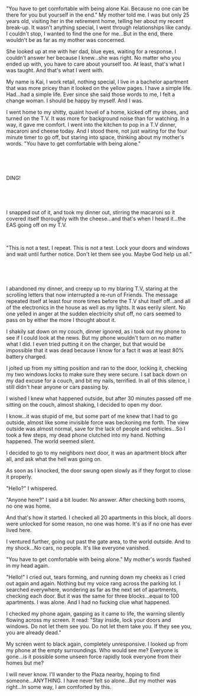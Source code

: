 "You have to get comfortable with being alone Kai. Because no one can be there for you but yourself in the end." My mother told me. I was but only 25 years old, visiting her in the retirement home, telling her about my recent break-up. It wasn't anything special, I went through relationships like candy. I couldn't stop, I wanted to find the one for me...But in the end, there wouldn't be as far as my mother was concerned. 

  She looked up at me with her dad, blue eyes, waiting for a response. I couldn't answer her because I knew...she was right. No matter who you ended up with, you have to care about yourself too. At least, that's what I was taught. And that's what I went with.

 My name is Kai, I work retail, nothing special, I live in a bachelor apartment that was more pricey than it looked on the yellow pages. I have a simple life. Had...had a simple life. Ever since she said those words to me, I felt a change woman. I should be happy by myself. And I was. 

  I went home to my shitty, quaint hovel of a home, kicked off my shoes, and turned on the T.V. It was more for background noise than for watching. In a way, it gave me comfort. I went into the kitchen to pop in a T.V dinner, macaroni and cheese today. And I stood there, not just waiting for the four minute timer to go off, but staring into space, thinking about my mother's words. "You have to get comfortable with being alone."

&#x200B;

&#x200B;

DING!

&#x200B;

&#x200B;

I snapped out of it, and took my dinner out, stirring the macaroni so it covered itself thoroughly with the cheese...and that's when I heard it...the EAS going off on my T.V. 

&#x200B;

"This is not a test. I repeat. This is not a test. Lock your doors and windows and wait until further notice. Don't let them see you. Maybe God help us all."

&#x200B;

&#x200B;

I abandoned my dinner, and creepy up to my blaring T.V, staring at the scrolling letters that now interrupted a re-run of Friends. The message repeated itself at least four more times before the T.V shut itself off...and all of the electronics in the house as well as my lights. It was eerily silent. No one yelled in anger at the sudden electricity shut off, no cars seemed to pass on by either the more I thought about it. 

 I shakily sat down on my couch, dinner ignored, as i took out my phone to see if I could look at the news. But my phone wouldn't turn on no matter what I did. I even tried putting it on the charger, but that would be impossible that it was dead because I know for a fact it was at least 80% battery charged.

  I jolted up from my sitting position and ran to the door, locking it, checking my two windows locks to make sure they were secure. I sat back down on my dad excuse for a couch, and bit my nails, terrified. In all of this silence, I still didn't hear anyone or cars passing by. 

 I wished I knew what happened outside, but after 30 minutes passed off me sitting on the couch, almost shaking, I decided to open my door. 

 I know...it was stupid of me, but some part of me knew that I had to go outside, almost like some invisible force was beckoning me forth. The view outside was almost normal, save for the lack of people and vehicles...So I took a few steps, my dead phone clutched into my hand. Nothing happened. The world seemed silent. 

  I decided to go to my neighbors next door, it was an apartment block after all, and ask what the hell was going on.

 As soon as I knocked, the door swung open slowly as if they forgot to close it properly. 

 "Hello?" I whispered.

"Anyone here?" I said a bit louder. No answer. After checking both rooms, no one was home. 

 And that's how it started. I checked all 20 apartments in this block, all doors were unlocked for some reason, no one was home. It's as if no one has ever lived here. 

 I ventured further, going out past the gate area, to the world outside. And to my shock...No cars, no people. It's like everyone vanished.

 "You have to get comfortable with being alone." My mother's words flashed in my head again. 

 "Hello!" I cried out, tears forming, and running down my cheeks as I cried out again and again. Nothing but my voice rang across the parking lot. I searched everywhere, wondering as far as the next set of apartments, checking each door. But it was the same for three blocks...equal to 100 apartments. I was alone. And I had no fucking clue what happened.

 I checked my phone again, gasping as it came to life, the warning silently flowing across my screen. It read: "Stay inside, lock your doors and windows. Do not let them see you. Do not let them take you. If they see you, you are already dead."

My screen went to black again, completely unresponsive. I looked up from my phone at the empty surroundings. Who would see me? Everyone is gone...is it possible some unseen force rapidly took everyone from their homes but me? 

  I will never know. I'll wander to the Plaza nearby, hoping to find someone...ANYTHING. I have never felt so alone...But my mother was right...In some way, I am comforted by this.